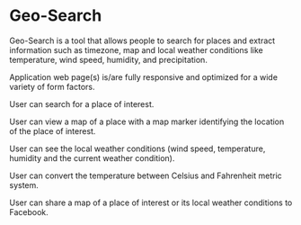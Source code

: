 # Geo-Search
Geo-Search is a tool that allows people to search for places and extract information such as timezone, map and local weather conditions like temperature, wind speed, humidity, and precipitation.

Application web page(s) is/are fully responsive and optimized for a wide variety of form factors.

User can search for a place of interest.

User can view a map of a place with a map marker identifying the location of the place of interest.

User can see the local weather conditions (wind speed, temperature, humidity and the current weather condition).

User can convert the temperature between Celsius and Fahrenheit metric system.

User can share a map of a place of interest or its local weather conditions to Facebook.
